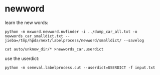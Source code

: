 newword
=============

learn the new words:

    python -m mxword.newword.nwfinder -i ../dump_car_all.txt -o newwords_car_smalldict.txt --jieba=/tmp/hpda/next/labelprocess/newword/smalldict/ --savelog

    cat auto/unknow_dir/* >newwords_car.userdict

use the userdict:

    python -m semeval.labelprocess.cut --userdict=USERDICT -f input.txt

